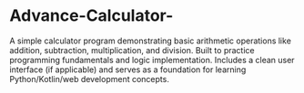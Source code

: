 # Advance-Calculator-
A simple calculator program demonstrating basic arithmetic operations like addition, subtraction, multiplication, and division. Built to practice programming fundamentals and logic implementation. Includes a clean user interface (if applicable) and serves as a foundation for learning Python/Kotlin/web development concepts.
